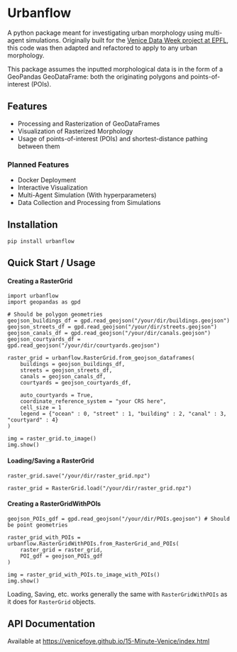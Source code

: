 # Urbanflow
A python package meant for investigating urban morphology using multi-agent simulations. Originally built for the [Venice Data Week project at EPFL](https://parcelsofvenice.epfl.ch/activities/venice-data-week-2025), this code was then adapted and refactored to apply to any urban morphology.

This package assumes the inputted morphological data is in the form of a GeoPandas GeoDataFrame: both the originating polygons and points-of-interest (POIs).

## Features

- Processing and Rasterization of GeoDataFrames
- Visualization of Rasterized Morphology
- Usage of points-of-interest (POIs) and shortest-distance pathing between them

### Planned Features
- Docker Deployment
- Interactive Visualization
- Multi-Agent Simulation (With hyperparameters)
- Data Collection and Processing from Simulations

## Installation

`pip install urbanflow`

## Quick Start / Usage

#### Creating a RasterGrid

```
import urbanflow
import geopandas as gpd

# Should be polygon geometries
geojson_buildings_df = gpd.read_geojson("/your/dir/buildings.geojson")
geojson_streets_df = gpd.read_geojson("/your/dir/streets.geojson")
geojson_canals_df = gpd.read_geojson("/your/dir/canals.geojson")
geojson_courtyards_df = gpd.read_geojson("/your/dir/courtyards.geojson")

raster_grid = urbanflow.RasterGrid.from_geojson_dataframes(
    buildings = geojson_buildings_df,
    streets = geojson_streets_df,
    canals = geojson_canals_df,
    courtyards = geojson_courtyards_df,

    auto_courtyards = True,
    coordinate_reference_system = "your CRS here",
    cell_size = 1
    legend = {"ocean" : 0, "street" : 1, "building" : 2, "canal" : 3, "courtyard" : 4}
)

img = raster_grid.to_image()
img.show()
```

#### Loading/Saving a RasterGrid

```
raster_grid.save("/your/dir/raster_grid.npz")

raster_grid = RasterGrid.load("/your/dir/raster_grid.npz")
```

#### Creating a RasterGridWithPOIs

```
geojson_POIs_gdf = gpd.read_geojson("/your/dir/POIs.geojson") # Should be point geometries

raster_grid_with_POIs = urbanflow.RasterGridWithPOIs.from_RasterGrid_and_POIs(
    raster_grid = raster_grid,
    POI_gdf = geojson_POIs_gdf
)

img = raster_grid_with_POIs.to_image_with_POIs()
img.show()
```

Loading, Saving, etc. works generally the same with `RasterGridWithPOIs` as it does for `RasterGrid` objects.

## API Documentation

Available at https://venicefoye.github.io/15-Minute-Venice/index.html
